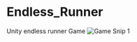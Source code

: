 # Endless_Runner
Unity endless runner Game
![Game Snip 1](https://github.com/user-attachments/assets/cb979c14-5d78-4337-aeef-a971c1b4f13c)
